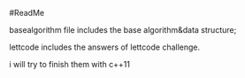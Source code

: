 #ReadMe

basealgorithm file includes the base algorithm&data structure;

lettcode includes the answers of lettcode challenge.

i will try to finish them with c++11